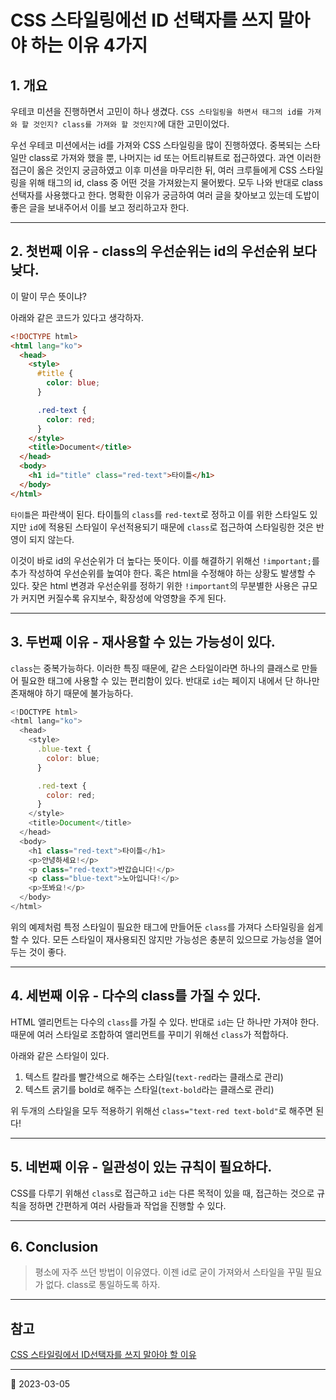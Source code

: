 # CSS 스타일링에선 ID 선택자를 쓰지 말아야 하는 이유 4가지

## 1. 개요

우테코 미션을 진행하면서 고민이 하나 생겼다. `CSS 스타일링을 하면서 태그의 id를 가져와 할 것인지? class를 가져와 할 것인지?`에 대한 고민이었다.

우선 우테코 미션에서는 id를 가져와 CSS 스타일링을 많이 진행하였다. 중복되는 스타일만 class로 가져와 했을 뿐, 나머지는 id 또는 어트리뷰트로 접근하였다. 과연 이러한 접근이 옳은 것인지 궁금하였고 이후 미션을 마무리한 뒤, 여러 크루들에게 CSS 스타일링을 위해 태그의 id, class 중 어떤 것을 가져왔는지 물어봤다. 모두 나와 반대로 class선택자를 사용했다고 한다. 명확한 이유가 궁금하여 여러 글을 찾아보고 있는데 도밥이 좋은 글을 보내주어서 이를 보고 정리하고자 한다.

---

## 2. 첫번째 이유 - class의 우선순위는 id의 우선순위 보다 낮다.

이 말이 무슨 뜻이냐?

아래와 같은 코드가 있다고 생각하자.

```html
<!DOCTYPE html>
<html lang="ko">
  <head>
    <style>
      #title {
        color: blue;
      }

      .red-text {
        color: red;
      }
    </style>
    <title>Document</title>
  </head>
  <body>
    <h1 id="title" class="red-text">타이틀</h1>
  </body>
</html>
```

`타이틀`은 파란색이 된다. 타이틀의 `class`를 `red-text`로 정하고 이를 위한 스타일도 있지만 `id`에 적용된 스타일이 우선적용되기 때문에 `class`로 접근하여 스타일링한 것은 반영이 되지 않는다.

이것이 바로 id의 우선순위가 더 높다는 뜻이다. 이를 해결하기 위해선 `!important;`를 추가 작성하여 우선순위를 높여야 한다. 혹은 html을 수정해야 하는 상황도 발생할 수 있다. 잦은 html 변경과 우선순위를 정하기 위한 `!important`의 무분별한 사용은 규모가 커지면 커질수록 유지보수, 확장성에 악영향을 주게 된다.

---

## 3. 두번째 이유 - 재사용할 수 있는 가능성이 있다.

`class`는 중복가능하다. 이러한 특징 때문에, 같은 스타일이라면 하나의 클래스로 만들어 필요한 태그에 사용할 수 있는 편리함이 있다. 반대로 `id`는 페이지 내에서 단 하나만 존재해야 하기 때문에 불가능하다.

```javascript
<!DOCTYPE html>
<html lang="ko">
  <head>
    <style>
      .blue-text {
        color: blue;
      }

      .red-text {
        color: red;
      }
    </style>
    <title>Document</title>
  </head>
  <body>
    <h1 class="red-text">타이틀</h1>
    <p>안녕하세요!</p>
    <p class="red-text">반갑습니다!</p>
    <p class="blue-text">노아입니다!</p>
    <p>또봐요!</p>
  </body>
</html>
```

위의 예제처럼 특정 스타일이 필요한 태그에 만들어둔 `class`를 가져다 스타일링을 쉽게 할 수 있다. 모든 스타일이 재사용되진 않지만 가능성은 충분히 있으므로 가능성을 열어두는 것이 좋다.

---

## 4. 세번째 이유 - 다수의 class를 가질 수 있다.

HTML 앨리먼트는 다수의 `class`를 가질 수 있다. 반대로 `id`는 단 하나만 가져야 한다. 때문에 여러 스타일로 조합하여 앨리먼트를 꾸미기 위해선 `class`가 적합하다.

아래와 같은 스타일이 있다.

1. 텍스트 칼라를 빨간색으로 해주는 스타일(`text-red`라는 클래스로 관리)
2. 텍스트 굵기를 bold로 해주는 스타일(`text-bold`라는 클래스로 관리)

위 두개의 스타일을 모두 적용하기 위해선 `class="text-red text-bold"`로 해주면 된다!

---

## 5. 네번째 이유 - 일관성이 있는 규칙이 필요하다.

CSS를 다루기 위해선 `class`로 접근하고 `id`는 다른 목적이 있을 때, 접근하는 것으로 규칙을 정하면 간편하게 여러 사람들과 작업을 진행할 수 있다.

---

## 6. Conclusion

> 평소에 자주 쓰던 방법이 이유였다. 이젠 id로 굳이 가져와서 스타일을 꾸밀 필요가 없다. class로 통일하도록 하자.

---

## 참고

[CSS 스타일링에서 ID선택자를 쓰지 말아야 할 이유](https://velog.io/@anji00/CSS-ID%EC%84%A0%ED%83%9D%EC%9E%90%EB%A5%BC-%EC%93%B0%EC%A7%80-%EB%A7%90%EC%95%84%EC%95%BC-%ED%95%A0-%EC%9D%B4%EC%9C%A0)

---

📅 2023-03-05
